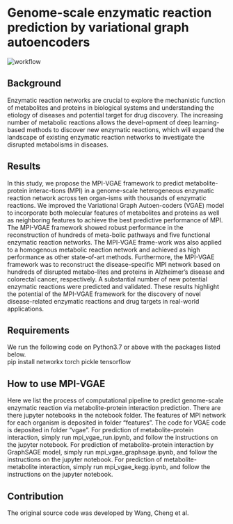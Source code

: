 # Genome-scale enzymatic reaction prediction by variational graph autoencoders
![workflow](https://github.com/mmetalab/mpi-vgae/blob/master/figures/framework.png)
## Background
Enzymatic reaction networks are crucial to explore the mechanistic function of metabolites and proteins in biological systems and understanding the etiology of diseases and potential target for drug discovery. The increasing number of metabolic reactions allows the devel-opment of deep learning-based methods to discover new enzymatic reactions, which will expand the landscape of existing enzymatic reaction networks to investigate the disrupted metabolisms in diseases. 
## Results
In this study, we propose the MPI-VGAE framework to predict metabolite-protein interac-tions (MPI) in a genome-scale heterogeneous enzymatic reaction network across ten organ-isms with thousands of enzymatic reactions. We improved the Variational Graph Autoen-coders (VGAE) model to incorporate both molecular features of metabolites and proteins as well as neighboring features to achieve the best predictive performance of MPI. The MPI-VGAE framework showed robust performance in the reconstruction of hundreds of meta-bolic pathways and five functional enzymatic reaction networks. The MPI-VGAE frame-work was also applied to a homogenous metabolic reaction network and achieved as high performance as other state-of-art methods. Furthermore, the MPI-VGAE framework was to reconstruct the disease-specific MPI network based on hundreds of disrupted metabo-lites and proteins in Alzheimer’s disease and colorectal cancer, respectively. A substantial number of new potential enzymatic reactions were predicted and validated. These results highlight the potential of the MPI-VGAE framework for the discovery of novel disease-related enzymatic reactions and drug targets in real-world applications. 
## Requirements
We run the following code on Python3.7 or above with the packages listed below. <br>
pip install networkx torch pickle tensorflow
## How to use MPI-VGAE
Here we list the process of computational pipeline to predict genome-scale enzymatic reaction via metabolite-protein interaction prediction. There are there jupyter notebooks in the notebook folder. 
The features of MPI network for each organism is deposited in folder “features”. 
The code for VGAE code is deposited in folder “vgae”. 
For prediction of metabolite-protein interaction, simply run mpi_vgae_run.ipynb, and follow the instructions on the jupyter notebook. 
For prediction of metabolite-protein interaction by GraphSAGE model, simply run mpi_vgae_graphsage.ipynb, and follow the instructions on the jupyter notebook. 
For prediction of metabolite-metabolite interaction, simply run mpi_vgae_kegg.ipynb, and follow the instructions on the jupyter notebook. 

## Contribution
The original source code was developed by Wang, Cheng et al.
